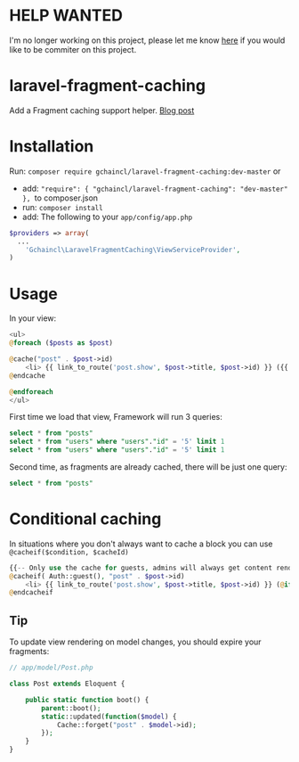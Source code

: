 HELP WANTED
===========

I'm no longer working on this project, please let me know [here](https://github.com/gchaincl/laravel-fragment-caching/issues/8) if you would like to be commiter on this project.

laravel-fragment-caching
========================

Add a Fragment caching support helper. [Blog post](http://gustaf.espontanea.io/blog/2014/02/09/laravel-fragment-caching)

Installation
============

Run: `composer require gchaincl/laravel-fragment-caching:dev-master`
or
 * add: 	`"require": { "gchaincl/laravel-fragment-caching": "dev-master" }, `to composer.json
 * run: `composer install`
 * add: The following to your `app/config/app.php`
```php
$providers => array(
  ...
 	'Gchaincl\LaravelFragmentCaching\ViewServiceProvider',
)
``` 


Usage
=====

In your view:
```php
<ul>
@foreach ($posts as $post)

@cache("post" . $post->id)
    <li> {{ link_to_route('post.show', $post->title, $post->id) }} ({{ $post->user->username }})</li>
@endcache

@endforeach
</ul>
```

First time we load that view, Framework will run 3 queries:
```sql
select * from "posts"
select * from "users" where "users"."id" = '5' limit 1
select * from "users" where "users"."id" = '5' limit 1
```

Second time, as fragments are already cached, there will be just one query:
```sql
select * from "posts"
```

Conditional caching
===================

In situations where you don't always want to cache a block you can use `@cacheif($condition, $cacheId)`

```php
{{-- Only use the cache for guests, admins will always get content rendered from the template --}}
@cacheif( Auth::guest(), "post" . $post->id)
    <li> {{ link_to_route('post.show', $post->title, $post->id) }} (@if (Auth::guest()) {{ $post->user->username }} @else {{ $post->user->email }} @endif)</li>
@endcacheif
```

Tip
---

To update view rendering on model changes, you should expire your fragments:

```php
// app/model/Post.php

class Post extends Eloquent {

    public static function boot() {
        parent::boot();
        static::updated(function($model) {
            Cache::forget("post" . $model->id);
        });
    }
}
```
